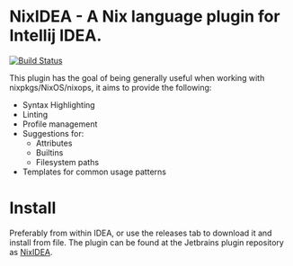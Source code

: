# NixIDEA - A Nix language plugin for Intellij IDEA.

[![Build Status](https://travis-ci.org/NixOS/nix-idea.svg?branch=master)](https://travis-ci.org/NixOS/nix-idea)

<!-- Plugin description -->

This plugin has the goal of being generally useful when working with nixpkgs/NixOS/nixops, it aims
to provide the following:

* Syntax Highlighting
* Linting
* Profile management
* Suggestions for:
    * Attributes
    * Builtins
    * Filesystem paths
* Templates for common usage patterns

<!-- Plugin description end -->

# Install

Preferably from within IDEA, or use the releases tab to download it and install
from file. The plugin can be found at the Jetbrains plugin repository as
[NixIDEA](https://plugins.jetbrains.com/plugin/8607).
